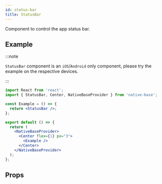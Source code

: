 ```yaml
---
id: status-bar
title: StatusBar
---
```


Component to control the app status bar.

## Example

:::note

`StatusBar` component is an `iOS`/`Android` only component, please try the example on the respective devices.

:::

<!-- ```ComponentSnackPlayer path=components,basic,StatusBar,Basic.tsx

``` -->

```jsx isSnackPlayer name=StatusBar
import React from 'react';
import { StatusBar, Center, NativeBaseProvider } from 'native-base';

const Example = () => {
  return <StatusBar />;
};

export default () => {
  return (
    <NativeBaseProvider>
      <Center flex={1} px="3">
        <Example />
      </Center>
    </NativeBaseProvider>
  );
};
```

## Props

```ComponentPropTable path=basic,StatusBar,StatusBar.tsx showStylingProps=true

```
